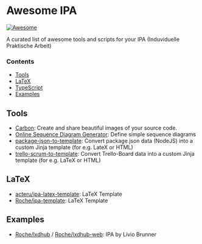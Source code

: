 # Awesome IPA

 [![Awesome](https://cdn.rawgit.com/sindresorhus/awesome/d7305f38d29fed78fa85652e3a63e154dd8e8829/media/badge.svg)](https://github.com/sindresorhus/awesome)

 A curated list of awesome tools and scripts for your IPA (Induviduelle Praktische Arbeit)

### Contents

- [Tools](#tools)
- [LaTeX](#latex)
- [TypeScript](#typescript)
- [Examples](#examples)

## Tools

- [Carbon](https://carbon.now.sh/?bg=rgba(255,255,255,1)&t=seti&wt=none&l=auto&ds=true&dsyoff=20px&dsblur=68px&wc=true&wa=true&pv=48px&ph=32px&ln=false&fm=Hack&fs=14px&si=false&es=2x&wm=false):
Create and share beautiful images of your source code.
- [Online Sequence Diagram Generator](https://sequencediagram.org/): Define simple sequence diagrams
- [package-json-to-template](https://github.com/BrunnerLivio/package-json-to-template): Convert package.json data (NodeJS) into a custom Jinja template (for e.g. LateX or HTML)
- [trello-scrum-to-template](https://github.com/BrunnerLivio/trello-scrum-to-template): Convert Trello-Board data into a custom Jinja template (for e.g. LaTeX or HTML)

## LaTeX

- [acteru/ipa-latex-template](https://github.com/acteru/ipa-latex-template): LaTeX Template
- [Roche/ipa-template](https://github.com/Roche/ipa-template): LaTeX Template

## Examples

- [Roche/lxdhub](https://github.com/Roche/lxdhub) / [Roche/lxdhub-web](https://github.com/Roche/lxdhub-web): IPA by Livio Brunner
